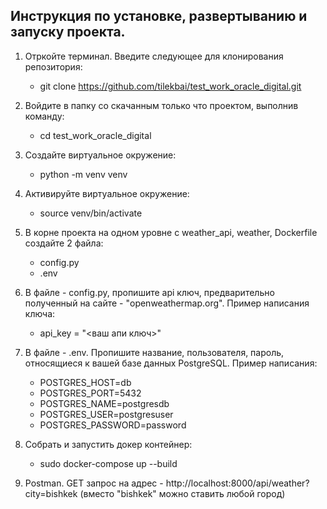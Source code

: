## Инструкция по установке, развертыванию и запуску проекта.


1. Отркойте терминал. Введите следующее для клонирования репозитория:
	- git clone https://github.com/tilekbai/test_work_oracle_digital.git

2. Войдите в папку со скачанным только что проектом, выполнив команду:
	- cd test_work_oracle_digital

3. Создайте виртуальное окружение:
	- python -m venv venv
	
4. Активируйте виртуальное окружение:
	- source venv/bin/activate
	
5. В корне проекта на одном уровне с weather_api, weather, Dockerfile создайте 2 файла:
	- config.py
	- .env

6. В файле - config.py, пропишите api ключ, предварительно полученный на сайте - "openweathermap.org". Пример написания ключа:
	- api_key = "<ваш апи ключ>"
	
7. В файле - .env. Пропишите название, пользователя, пароль, относящиеся к вашей базе данных PostgreSQL. Пример написания:
	- POSTGRES_HOST=db
	- POSTGRES_PORT=5432
	- POSTGRES_NAME=postgresdb
	- POSTGRES_USER=postgresuser
	- POSTGRES_PASSWORD=password

8. Собрать и запустить докер контейнер:
	- sudo docker-compose up --build

9. Postman. GET запрос на адрес - http://localhost:8000/api/weather?city=bishkek (вместо "bishkek" можно ставить любой город)
